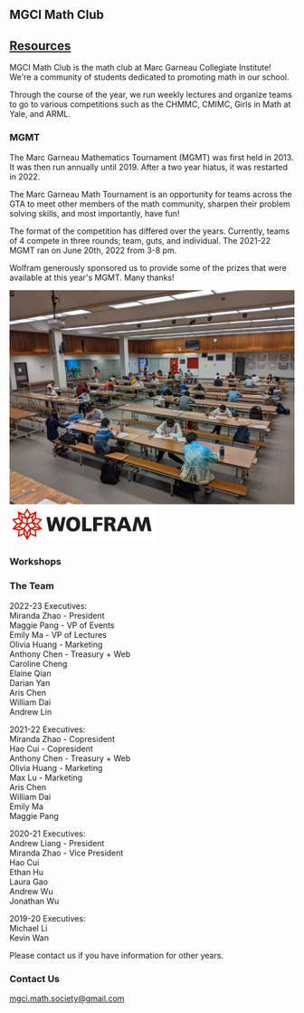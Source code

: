 ## MGCI Math Club
## [Resources](/resources)

MGCI Math Club is the math club at Marc Garneau Collegiate Institute! We're a community of students dedicated to promoting math in our school.  

Through the course of the year, we run weekly lectures and organize teams to go to various competitions such as the CHMMC, CMIMC, Girls in Math at Yale, and ARML. 

### MGMT

The Marc Garneau Mathematics Tournament (MGMT) was first held in 2013. It was then run annually until 2019.  After a two year hiatus, it was restarted in 2022. 

The Marc Garneau Math Tournament is an opportunity for teams across the GTA to meet other members of the math community, sharpen their problem solving skills, and most importantly, have fun!

The format of the competition has differed over the years. Currently, teams of 4 compete in three rounds; team, guts, and individual. The 2021-22 MGMT ran on June 20th, 2022 from 3-8 pm. 

Wolfram generously sponsored us to provide some of the prizes that were available at this year's MGMT. Many thanks!

![MGMT](mgmt.jpg)
![Wolfram](wolfram.png)

### Workshops

### The Team
2022-23 Executives:\
Miranda Zhao - President\
Maggie Pang - VP of Events\
Emily Ma - VP of Lectures\
Olivia Huang - Marketing\
Anthony Chen - Treasury + Web\
Caroline Cheng\
Elaine Qian\
Darian Yan\
Aris Chen\
William Dai\
Andrew Lin

2021-22 Executives:\
Miranda Zhao - Copresident\
Hao Cui - Copresident\
Anthony Chen - Treasury + Web\
Olivia Huang - Marketing\
Max Lu - Marketing\
Aris Chen\
William Dai\
Emily Ma\
Maggie Pang

2020-21 Executives:\
Andrew Liang - President\
Miranda Zhao - Vice President\
Hao Cui\
Ethan Hu\
Laura Gao\
Andrew Wu\
Jonathan Wu

2019-20 Executives: \
Michael Li \
Kevin Wan

Please contact us if you have information for other years.


### Contact Us
[mgci.math.society@gmail.com](mailto:mgci.math.society@gmail.com)
